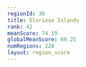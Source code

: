 ```yaml
---
regionId: 30
title: Glorioso Islands
rank: 42
meanScore: 74.19
globalMeanScore: 69.25
numRegions: 220
layout: region_score
---
```

